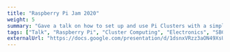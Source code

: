 ```yaml
---
title: "Raspberry Pi Jam 2020"
weight: 5
summary: "Gave a talk on how to set up and use Pi Clusters with a simple python example of calculating integrals with message passing between the different Raspberry Pi 3s"
tags: ["Talk", "Raspberry Pi", "Cluster Computing", "Electronics", "SBCs"]
externalUrl: "https://docs.google.com/presentation/d/1dsnxVRzz3aON49XsUoxl6vzJG_aRqPM3Jx8anTkALbg/edit?usp=sharing"
---
```


